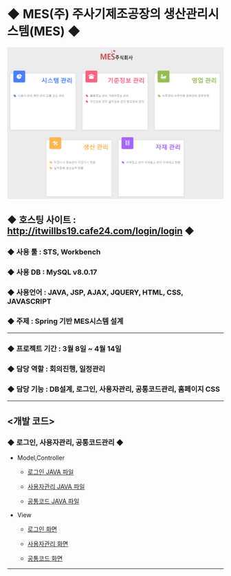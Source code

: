 # ◆ MES(주) 주사기제조공장의 생산관리시스템(MES) ◆

![MES주식회사](BESimages/MES_main.PNG) 


## ◆ 호스팅 사이트 : http://itwillbs19.cafe24.com/login/login ◆
### ◆ 사용 툴 : STS, Workbench
### ◆ 사용 DB : MySQL v8.0.17
### ◆ 사용언어 : JAVA, JSP, AJAX, JQUERY, HTML, CSS, JAVASCRIPT
### ◆ 주제 : Spring 기반 MES시스템 설계

---

### ◆ 프로젝트 기간 : 3월 8일 ~ 4월 14일
### ◆ 담당 역할 : 회의진행, 일정관리
### ◆ 담당 기능 : DB설계, 로그인, 사용자관리, 공통코드관리, 홈페이지 CSS

---


## <개발 코드>

### ◆ 로그인, 사용자관리, 공통코드관리 ◆

* Model,Controller

  * [로그인 JAVA 파일](https://github.com/Baek0218/MESProject/blob/develop/MESProject/src/main/java/com/itwillbs/login)
 
  * [사용자관리 JAVA 파일](https://github.com/Baek0218/MESProject/blob/develop/MESProject/src/main/java/com/itwillbs/member)
  
  * [공통코드 JAVA 파일](https://github.com/Baek0218/MESProject/blob/develop/MESProject/src/main/java/com/itwillbs/comcode)
 
* View

  * [로그인 화면](https://github.com/Baek0218/MESProject/blob/develop/MESProject/src/main/webapp/WEB-INF/views/login)
  
  * [사용자관리 화면](https://github.com/Baek0218/MESProject/blob/develop/MESProject/src/main/webapp/WEB-INF/views/member)
  
  * [공통코드 화면](https://github.com/Baek0218/MESProject/blob/develop/MESProject/src/main/webapp/WEB-INF/views/comCode)


---
